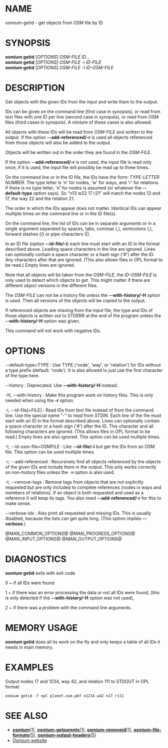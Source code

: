 
# NAME

osmium-getid - get objects from OSM file by ID


# SYNOPSIS

**osmium getid** \[*OPTIONS*\] *OSM-FILE* *ID*...\
**osmium getid** \[*OPTIONS*\] *OSM-FILE* -i *ID-FILE*\
**osmium getid** \[*OPTIONS*\] *OSM-FILE* -I *ID-OSM-FILE*


# DESCRIPTION

Get objects with the given IDs from the input and write them to the output.

IDs can be given on the command line (first case in synopsis), or read from
text files with one ID per line (second case in synopsis), or read from
OSM files (third cases in synopsis). A mixture of these cases is also allowed.

All objects with these IDs will be read from *OSM-FILE* and written to the
output. If the option **\--add-referenced/-r** is used all objects
referenced from those objects will also be added to the output.

Objects will be written out in the order they are found in the *OSM-FILE*.

If the option **\--add-referenced/-r** is *not* used, the input file is
read only once, if it is used, the input file will possibly be read up to
three times.

On the command line or in the ID file, the IDs have the form: *TYPE-LETTER*
*NUMBER*. The type letter is 'n' for nodes, 'w' for ways, and 'r' for
relations. If there is no type letter, 'n' for nodes is assumed (or whatever
the **\--default-type** option says). So "n13 w22 17 r21" will match the nodes
13 and 17, the way 22 and the relation 21.

The order in which the IDs appear does not matter. Identical IDs can appear
multiple times on the command line or in the ID file(s).

On the command line, the list of IDs can be in separate arguments or in a
single argument separated by spaces, tabs, commas (,), semicolons (;), forward
slashes (/) or pipe characters (|).

In an ID file (option **\--id-file/-i**) each line must start with an ID in
the format described above. Leading space characters in the line are ignored.
Lines can optionally contain a space character or a hash sign ('#') after the
ID. Any characters after that are ignored. (This also allows files in OPL
format to be read.) Empty lines are ignored.

Note that all objects will be taken from the *OSM-FILE*, the *ID-OSM-FILE* is
only used to detect which objects to get. This might matter if there are
different object versions in the different files.

The *OSM-FILE* can not be a history file unless the **\--with-history/-H**
option is used. Then all versions of the objects will be copied to the output.

If referenced objects are missing from the input file, the type and IDs
of those objects is written out to STDERR at the end of the program unless
the **\--with-history/-H** option was given.

This command will not work with negative IDs.


# OPTIONS

\--default-type=TYPE
:   Use TYPE ('node', 'way', or 'relation') for IDs without a type prefix
    (default: 'node'). It is also allowed to just use the first character
    of the type here.

\--history
:   Deprecated. Use **\--with-history/-H** instead.

-H, \--with-history
:   Make this program work on history files. This is only needed when using
    the **-r** option.

-i, \--id-file[=FILE]
:   Read IDs from text file instead of from the command line. Use the special
    name "-" to read from *STDIN*. Each line of the file must start with an
    ID in the format described above. Lines can optionally contain a space
    character or a hash sign ('#') after the ID. This character and all
    following characters are ignored. (This allows files in OPL format to be
    read.) Empty lines are also ignored. This option can be used multiple
    times.

-I, \--id-osm-file=OSMFILE
:   Like **\--id-file/-i** but get the IDs from an OSM file. This option can be
    used multiple times.

-r, \--add-referenced
:   Recursively find all objects referenced by the objects of the given IDs
    and include them in the output. This only works correctly on non-history
    files unless the `-H` option is also used.

-t, \--remove-tags
:   Remove tags from objects that are not explicitly requested but are only
    included to complete references (nodes in ways and members of relations).
    If an object is both requested and used as a reference it will keep its
    tags. You also need **\--add-referenced/-r** for this to make sense.

\--verbose-ids
:   Also print all requested and missing IDs. This is usually disabled, because
    the lists can get quite long. (This option implies **\--verbose**.)

@MAN_COMMON_OPTIONS@
@MAN_PROGRESS_OPTIONS@
@MAN_INPUT_OPTIONS@
@MAN_OUTPUT_OPTIONS@

# DIAGNOSTICS

**osmium getid** exits with exit code

0
  ~ if all IDs were found

1
  ~ if there was an error processing the data or not all IDs were found,
    (this is only detected if the **\--with-history/-H** option was not
    used),

2
  ~ if there was a problem with the command line arguments.


# MEMORY USAGE

**osmium getid** does all its work on the fly and only keeps a table of all
IDs it needs in main memory.


# EXAMPLES

Output nodes 17 and 1234, way 42, and relation 111 to STDOUT in OPL format:

    osmium getid -f opl planet.osm.pbf n1234 w42 n17 r111


# SEE ALSO

* [**osmium**(1)](osmium.html), [**osmium-getparents**(1)](osmium-getparents.html), [**osmium-removeid**(1)](osmium-removeid.html),
  [**osmium-file-formats**(5)](osmium-file-formats.html), [**osmium-output-headers**(5)](osmium-output-headers.html)
* [Osmium website](https://osmcode.org/osmium-tool/)

